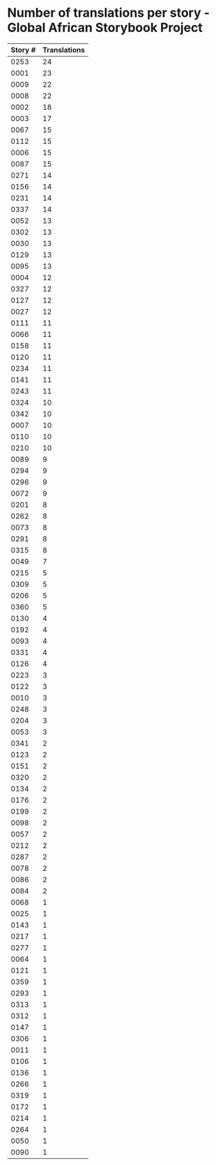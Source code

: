 # Number of translations per story - Global African Storybook Project

Story # | Translations
------- | ------------
0253 | 24
0001 | 23
0009 | 22
0008 | 22
0002 | 18
0003 | 17
0067 | 15
0112 | 15
0006 | 15
0087 | 15
0271 | 14
0156 | 14
0231 | 14
0337 | 14
0052 | 13
0302 | 13
0030 | 13
0129 | 13
0095 | 13
0004 | 12
0327 | 12
0127 | 12
0027 | 12
0111 | 11
0066 | 11
0158 | 11
0120 | 11
0234 | 11
0141 | 11
0243 | 11
0324 | 10
0342 | 10
0007 | 10
0110 | 10
0210 | 10
0089 | 9
0294 | 9
0296 | 9
0072 | 9
0201 | 8
0262 | 8
0073 | 8
0291 | 8
0315 | 8
0049 | 7
0215 | 5
0309 | 5
0206 | 5
0360 | 5
0130 | 4
0192 | 4
0093 | 4
0331 | 4
0126 | 4
0223 | 3
0122 | 3
0010 | 3
0248 | 3
0204 | 3
0053 | 3
0341 | 2
0123 | 2
0151 | 2
0320 | 2
0134 | 2
0176 | 2
0199 | 2
0098 | 2
0057 | 2
0212 | 2
0287 | 2
0078 | 2
0086 | 2
0084 | 2
0068 | 1
0025 | 1
0143 | 1
0217 | 1
0277 | 1
0064 | 1
0121 | 1
0359 | 1
0293 | 1
0313 | 1
0312 | 1
0147 | 1
0306 | 1
0011 | 1
0106 | 1
0136 | 1
0266 | 1
0319 | 1
0172 | 1
0214 | 1
0264 | 1
0050 | 1
0090 | 1
